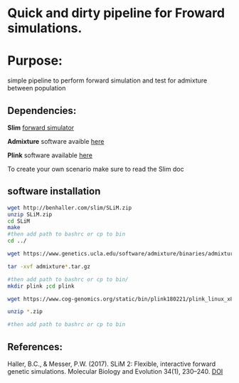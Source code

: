 # Quick and dirty pipeline for Froward simulations.

# Purpose:

simple pipeline to perform forward simulation and test for admixture between population

## Dependencies:

**Slim** [forward simulator](https://messerlab.org/slim/)

**Admixture** software avaible [here](https://www.genetics.ucla.edu/software/admixture/)


**Plink** software available [here](https://www.cog-genomics.org/plink2)

To create your own scenario make sure to read the Slim doc

## software installation

```bash
wget http://benhaller.com/slim/SLiM.zip
unzip SLiM.zip
cd SLiM
make
#then add path to bashrc or cp to bin
cd ../

wget https://www.genetics.ucla.edu/software/admixture/binaries/admixture_linux-1.3.0.tar.gz

tar -xvf admixture*.tar.gz

#then add path to bashrc or cp to bin/
mkdir plink ;cd plink

wget https://www.cog-genomics.org/static/bin/plink180221/plink_linux_x86_64.zip

unzip *.zip

#then add path to bashrc or cp to bin

```

## References:

Haller, B.C., & Messer, P.W. (2017). SLiM 2: Flexible, interactive forward genetic simulations. Molecular Biology and Evolution 34(1), 230–240. [DOI](http://dx.doi.org/10.1093/molbev/msw211)
